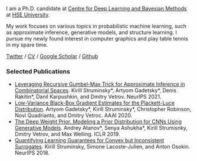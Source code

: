 I am a Ph.D. candidate at [Centre for Deep Learning and Bayesian Methods](https://twitter.com/bayesgroup) at [HSE University](https://cs.hse.ru/en/). 

My work focuses on various topics in probabilistic machine learning, such as approximate inference, generative models, and structure learning. I pursue my newly found interest in computer graphics and play table tennis in my spare time.

[Twitter](https://twitter.com/k_struminsky) /
[CV](files/cv.pdf) /
[Google Scholar](https://scholar.google.com/citations?user=q69zIO0AAAAJ) /
[Github](https://github.com/struminsky)

### Selected Publications

- [Leveraging Recursive Gumbel-Max Trick for Approximate Inference in Combinatorial Spaces](https://arxiv.org/abs/2110.15072). Kirill Struminsky*, Artyom Gadetsky*, Denis Rakitin*, Danil Karpushkin, and Dmitry Vetrov. NeurIPS 2021. 
- [Low-Variance Black-Box Gradient Estimates for the Plackett-Luce Distribution](https://arxiv.org/abs/1911.10036). Artyom Gadetsky*, Kirill Struminsky*, Christopher Robinson, Novi Quadrianto, and Dmitry Vetroc. AAAI 2020.
- [The Deep Weight Prior. Modeling a Prior Distribution for CNNs Using Generative Models](https://arxiv.org/abs/1810.06943). Andrey Atanov*, Senya Ashukha*, Kirill Strumisnky, Dmitry Vetrov, and Max Welling. ICLR 2019.
- [Quantifying Learning Guarantees for Convex but Inconsistent Surrogates](https://arxiv.org/abs/1810.11544). Kirill Struminsky, Simone Lacoste-Julien, and Anton Osokin. NeurIPS 2018.

